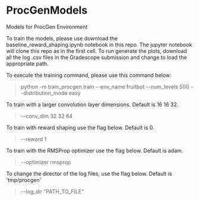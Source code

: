 # ProcGenModels
Models for ProcGen Environment

To train the models, please use download the baseline_reward_shaping.ipynb notebook in this repo. The jupyter notebook will clone this repo as in the first cell. 
To run generate the plots, download all the log .csv files in the Gradescope submission and change to load the appropriate path. 


To execute the training command, please use this command below:
> python -m train_procgen.train --env_name fruitbot --num_levels 500 --distribution_mode easy 

To train with a larger convolution layer dimensions. Default is 16 16 32.
 > --conv_dim 32 32 64
 
To train with reward shaping use the flag below. Default is 0.
> --reward 1

To train with the RMSProp optimizer use the flag below. Default is adam. 
> --optimizer rmsprop

To change the director of the log files, use the flag below. Default is 'tmp/procgen'
> --log_dir "PATH_TO_FILE"
